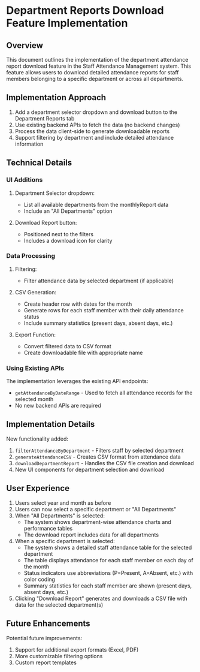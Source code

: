 # Department Reports Download Feature Implementation

## Overview

This document outlines the implementation of the department attendance report download feature in the Staff Attendance Management system. This feature allows users to download detailed attendance reports for staff members belonging to a specific department or across all departments.

## Implementation Approach

1. Add a department selector dropdown and download button to the Department Reports tab
2. Use existing backend APIs to fetch the data (no backend changes)
3. Process the data client-side to generate downloadable reports
4. Support filtering by department and include detailed attendance information

## Technical Details

### UI Additions

1. Department Selector dropdown:
   - List all available departments from the monthlyReport data
   - Include an "All Departments" option

2. Download Report button:
   - Positioned next to the filters
   - Includes a download icon for clarity

### Data Processing

1. Filtering:
   - Filter attendance data by selected department (if applicable)

2. CSV Generation:
   - Create header row with dates for the month
   - Generate rows for each staff member with their daily attendance status
   - Include summary statistics (present days, absent days, etc.)

3. Export Function:
   - Convert filtered data to CSV format
   - Create downloadable file with appropriate name

### Using Existing APIs

The implementation leverages the existing API endpoints:
- `getAttendanceByDateRange` - Used to fetch all attendance records for the selected month
- No new backend APIs are required

## Implementation Details

New functionality added:
1. `filterAttendanceByDepartment` - Filters staff by selected department
2. `generateAttendanceCSV` - Creates CSV format from attendance data
3. `downloadDepartmentReport` - Handles the CSV file creation and download
4. New UI components for department selection and download

## User Experience

1. Users select year and month as before
2. Users can now select a specific department or "All Departments"
3. When "All Departments" is selected:
   - The system shows department-wise attendance charts and performance tables
   - The download report includes data for all departments
4. When a specific department is selected:
   - The system shows a detailed staff attendance table for the selected department
   - The table displays attendance for each staff member on each day of the month
   - Status indicators use abbreviations (P=Present, A=Absent, etc.) with color coding
   - Summary statistics for each staff member are shown (present days, absent days, etc.)
5. Clicking "Download Report" generates and downloads a CSV file with data for the selected department(s)

## Future Enhancements

Potential future improvements:
1. Support for additional export formats (Excel, PDF)
2. More customizable filtering options
3. Custom report templates
